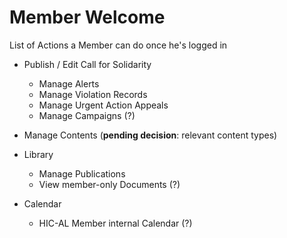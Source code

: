 # Member Welcome

List of Actions a Member can do once he's logged in

- Publish / Edit Call for Solidarity
   - Manage Alerts
   - Manage Violation Records
   - Manage Urgent Action Appeals
   - Manage Campaigns (?)

- Manage Contents (**pending decision**: relevant content types)

- Library
   - Manage Publications
   - View member-only Documents (?)

- Calendar
   - HIC-AL Member internal Calendar (?)

